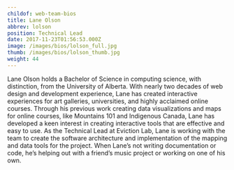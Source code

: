 ```yaml
---
childof: web-team-bios
title: Lane Olson
abbrev: lolson
position: Technical Lead
date: 2017-11-23T01:56:53.000Z
image: /images/bios/lolson_full.jpg
thumb: /images/bios/lolson_thumb.jpg
weight: 44
---
```

Lane Olson holds a Bachelor of Science in computing science, with distinction, from the University of Alberta. With nearly two decades of web design and development experience, Lane has created interactive experiences for art galleries, universities, and highly acclaimed online courses. Through his previous work creating data visualizations and maps for online courses, like Mountains 101 and Indigenous Canada, Lane has developed a keen interest in creating interactive tools that are effective and easy to use. As the Technical Lead at Eviction Lab, Lane is working with the team to create the software architecture and implementation of the mapping and data tools for the project. When Lane’s not writing documentation or code, he’s helping out with a friend’s music project or working on one of his own.
